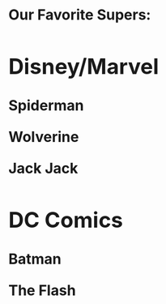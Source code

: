 <html>
 <head>
  <title>HTML CSS Workshop 8/8</title>
 </head>
 <body>
 <h1>Our Favorite Supers:</h>
  <section>
   <h2>Disney/Marvel</h2>
 <p>Spiderman</p>
 <p>Wolverine</p>
 <p>Jack Jack</p>
  </section>
   <section>
    <h2>DC Comics</h2>
     <p>Batman</p>
     <p>The Flash</p>
  </section>
 </body>
</html>

